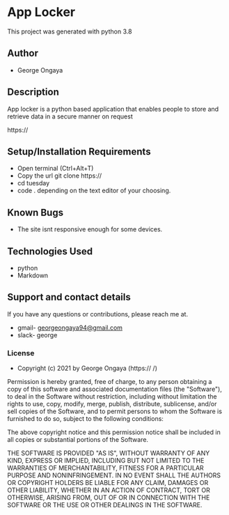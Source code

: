 #  App Locker

This project was generated with python 3.8

## Author 

 - George Ongaya
 
## Description

 App locker is a python based application that enables people to store and retrieve data in a secure manner on request

https://

## Setup/Installation Requirements

- Open terminal (Ctrl+Alt+T)
- Copy the url git clone https:// 
- cd tuesday
- code . depending on the text editor of your choosing.

## Known Bugs
- The site isnt responsive enough for some devices.

## Technologies Used
 
- python
- Markdown

## Support and contact details

If you have any questions or contributions, please reach me at.

- gmail- georgeongaya94@gmail.com
- slack- george

### License

- Copyright (c) 2021 by George Ongaya (https:// /)

Permission is hereby granted, free of charge, to any person obtaining a copy
of this software and associated documentation files (the "Software"), to deal
in the Software without restriction, including without limitation the rights
to use, copy, modify, merge, publish, distribute, sublicense, and/or sell
copies of the Software, and to permit persons to whom the Software is
furnished to do so, subject to the following conditions:

The above copyright notice and this permission notice shall be included in all
copies or substantial portions of the Software.

THE SOFTWARE IS PROVIDED "AS IS", WITHOUT WARRANTY OF ANY KIND, EXPRESS OR
IMPLIED, INCLUDING BUT NOT LIMITED TO THE WARRANTIES OF MERCHANTABILITY,
FITNESS FOR A PARTICULAR PURPOSE AND NONINFRINGEMENT. IN NO EVENT SHALL THE
AUTHORS OR COPYRIGHT HOLDERS BE LIABLE FOR ANY CLAIM, DAMAGES OR OTHER
LIABILITY, WHETHER IN AN ACTION OF CONTRACT, TORT OR OTHERWISE, ARISING FROM,
OUT OF OR IN CONNECTION WITH THE SOFTWARE OR THE USE OR OTHER DEALINGS IN THE
SOFTWARE.
